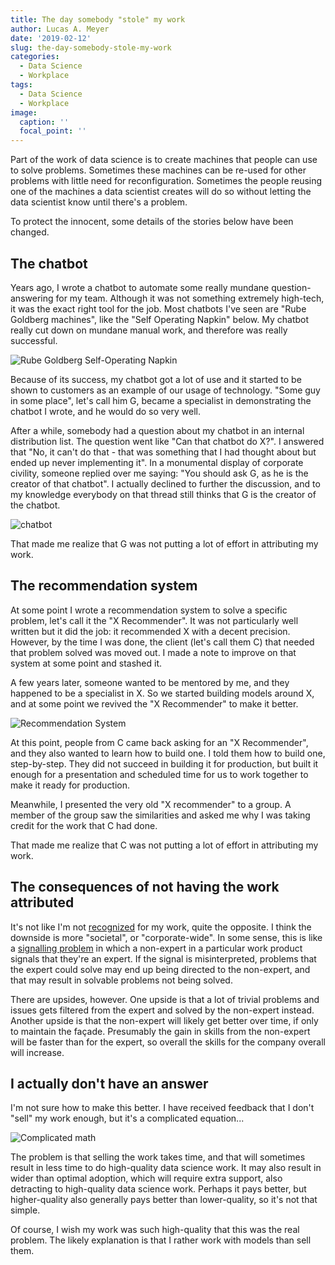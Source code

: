 ```yaml
---
title: The day somebody "stole" my work
author: Lucas A. Meyer
date: '2019-02-12'
slug: the-day-somebody-stole-my-work
categories:
  - Data Science
  - Workplace
tags:
  - Data Science
  - Workplace
image:
  caption: ''
  focal_point: ''
---
```


Part of the work of data science is to create machines that people can use to solve problems. Sometimes these machines can be re-used for other problems with little need for reconfiguration. Sometimes the people reusing one of the machines a data scientist creates will do so without letting the data scientist know until there's a problem.

To protect the innocent, some details of the stories below have been changed.

## The chatbot

Years ago, I wrote a chatbot to automate some really mundane question-answering for my team. Although it was not something extremely high-tech, it was the exact right tool for the job. Most chatbots I've seen are "Rube Goldberg machines", like the "Self Operating Napkin" below. My chatbot really cut down on mundane manual work, and therefore was really successful.

![Rube Goldberg Self-Operating Napkin](https://upload.wikimedia.org/wikipedia/commons/a/a9/Rube_Goldberg%27s_%22Self-Operating_Napkin%22_%28cropped%29.gif)

Because of its success, my chatbot got a lot of use and it started to be shown to customers as an example of our usage of technology. "Some guy in some place", let's call him G, became a specialist in demonstrating the chatbot I wrote, and he would do so very well. 

After a while, somebody had a question about my chatbot in an internal distribution list. The question went like "Can that chatbot do X?". I answered that "No, it can't do that - that was something that I had thought about but ended up never implementing it". In a monumental display of corporate civility, someone replied over me saying: "You should ask G, as he is the creator of that chatbot". I actually declined to further the discussion, and to my knowledge everybody on that thread still thinks that G is the creator of the chatbot. 

![chatbot](chatbot.png)

That made me realize that G was not putting a lot of effort in attributing my work.

## The recommendation system

At some point I wrote a recommendation system to solve a specific problem, let's call it the "X Recommender". It was not particularly well written but it did the job: it recommended X with a decent precision. However, by the time I was done, the client (let's call them C) that needed that problem solved was moved out. I made a note to improve on that system at some point and stashed it. 

A few years later, someone wanted to be mentored by me, and they happened to be a specialist in X. So we started building models around X, and at some point we revived the "X Recommender" to make it better. 

![Recommendation System](rec.png)

At this point, people from C came back asking for an "X Recommender", and they also wanted to learn how to build one. I told them how to build one, step-by-step. They did not succeed in building it for production, but built it enough for a presentation and scheduled time for us to work together to make it ready for production. 

Meanwhile, I presented the very old "X recommender" to a group. A member of the group saw the similarities and asked me why I was taking credit for the work that C had done.

That made me realize that C was not putting a lot of effort in attributing my work.

## The consequences of not having the work attributed

It's not like I'm not [recognized](https://treasurytoday.com/adam-smith-awards-yearbook/adam-smith-awards-yearbook-2017) for my work, quite the opposite. I think the downside is more "societal", or "corporate-wide". In some sense, this is like a [signalling problem](https://en.wikipedia.org/wiki/Signalling_(economics)) in which a non-expert in a particular work product signals that they're an expert. If the signal is misinterpreted, problems that the expert could solve may end up being directed to the non-expert, and that may result in solvable problems not being solved.

There are upsides, however. One upside is that a lot of trivial problems and issues gets filtered from the expert and solved by the non-expert instead. Another upside is that the non-expert will likely get better over time, if only to maintain the façade. Presumably the gain in skills from the non-expert will be faster than for the expert, so overall the skills for the company overall will increase.

## I actually don't have an answer

I'm not sure how to make this better. I have received feedback that I don't "sell" my work enough, but it's a complicated equation...

![Complicated math](math.gif)

The problem is that selling the work takes time, and that will sometimes result in less time to do high-quality data science work. It may also result in wider than optimal adoption, which will require extra support, also detracting to high-quality data science work. Perhaps it pays better, but higher-quality also generally pays better than lower-quality, so it's not that simple.

Of course, I wish my work was such high-quality that this was the real problem. The likely explanation is that I rather work with models than sell them.
